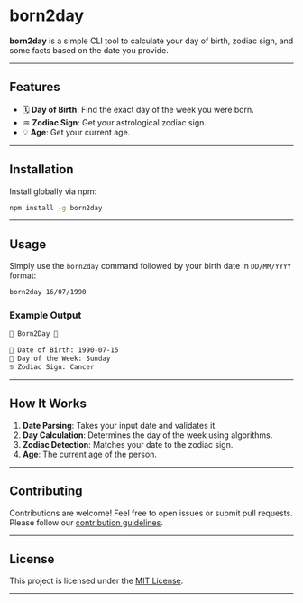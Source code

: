 # born2day

**born2day** is a simple CLI tool to calculate your day of birth, zodiac sign, and some facts based on the date you provide.

---

## Features

- 🗓️ **Day of Birth**: Find the exact day of the week you were born.
- ♒ **Zodiac Sign**: Get your astrological zodiac sign.
- 💡 **Age**: Get your current age.

---

## Installation

Install globally via npm:

```bash
npm install -g born2day
```

---

## Usage

Simply use the `born2day` command followed by your birth date in `DD/MM/YYYY` format:

```bash
born2day 16/07/1990
```

### Example Output

```bash
🌟 Born2Day 🌟

📅 Date of Birth: 1990-07-15
📌 Day of the Week: Sunday
♋ Zodiac Sign: Cancer
```

---

## How It Works

1. **Date Parsing**: Takes your input date and validates it.
2. **Day Calculation**: Determines the day of the week using algorithms.
3. **Zodiac Detection**: Matches your date to the zodiac sign.
4. **Age**: The current age of the person.

---

## Contributing

Contributions are welcome! Feel free to open issues or submit pull requests. Please follow our [contribution guidelines](CONTRIBUTING.md).

---

## License

This project is licensed under the [MIT License](LICENSE).

---

